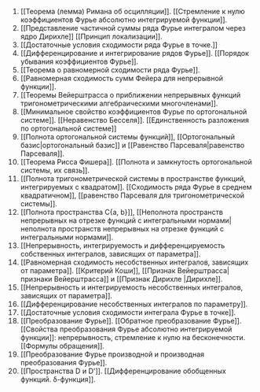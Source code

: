 1. [[Теорема (лемма) Римана об осцилляции]]. [[Стремление к нулю коэффициентов Фурье абсолютно интегрируемой функции]].
2. [[Представление частичной суммы ряда Фурье интегралом через ядро Дирихле]] [[Принцип локализации]].
3. [[Достаточные условия сходимости ряда Фурье в точке.]]
4. [[Дифференцирование и интегрирование рядов Фурье]]. [[Порядок убывания коэффициентов Фурье]].
5. [[Теорема о равномерной сходимости ряда Фурье]].
6. [[Равномерная сходимость сумм Фейера для непрерывной функции]].
7. [[Теоремы Вейерштрасса о приближении непрерывных функций тригонометрическими алгебраическими многочленами]].
8. [[Минимальное свойство коэффициентов Фурье по ортогональной системе]]. [[Неравенство Бесселя]]. [[Единственность разложения по ортогональной системе]]
9. [[Полнота ортогональной системы функций]], [[Ортогональный базис|ортогональный базис]] и [[Равенство Парсеваля|равенство Парсеваля]].
10. [[Теорема Рисса Фишера]]. [[Полнота и замкнутость ортогональной системы, их связь]].
11. [[Полнота тригонометрической системы в пространстве функций, интегрируемых с квадратом]]. [[Сходимость ряда Фурье в среднем квадратичном]], [[равенство Парсеваля для тригонометрической системы]].
12. [[Полнота пространства С{a, b}]], [[Неполнота пространств непрерывных на отрезке функций с интегральными нормами|неполнота пространств непрерывных на отрезке функций с интегральными нормами]].
13. [[Непрерывность, интегрируемость и дифференцируемость собственных интегралов, зависящих от параметра]].
14. [[Равномерная сходимость несобственных интегралов, зависящих от параметра]]. [[Критерий Коши]], [[Признак Вейерштрасса|признаки Вейерштрасса]] и [[Признак Дирихле |Дирихле]].
15. [[Непрерывность и интегрируемость несобственных интегралов, зависящих от параметра]].
16. [[Дифференцирование несобственных интегралов по параметру]].
17. [[Достаточные условия сходимости интеграла Фурье в точке]].
18. [[Преобразование Фурье]]. [[Обратное преобразование Фурье]]. [[Свойства преобразования Фурье абсолютно интегрируемой функции]]: непрерывность, стремление к нулю на бесконечности. [[Формулы обращения]].
19. [[Преобразование Фурье производной и производная преобразования Фурье]].
20. [[Пространства D и D']]. [[Дифференцирование обобщенных функций. δ-функция]].